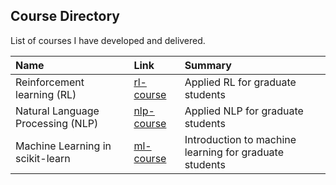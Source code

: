 Course Directory
------

List of courses I have developed and delivered.

| Name | Link | Summary | 
|:-------|:------|:------|
| Reinforcement learning (RL) | [rl-course](https://github.com/brianspiering/rl-course) | Applied RL for graduate students |
| Natural Language Processing (NLP) | [nlp-course](https://github.com/brianspiering/nlp-course) | Applied NLP for graduate students | 
| Machine Learning in scikit-learn| [ml-course](https://github.com/brianspiering/machine-learning-in-scikit-learn) | Introduction to machine learning for graduate students | 
